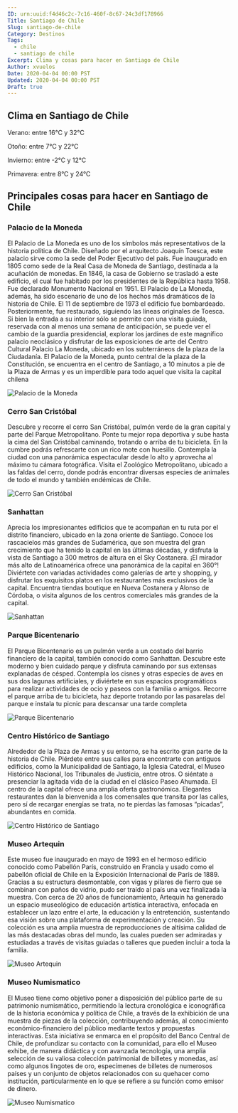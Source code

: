 ```yaml
---
ID: urn:uuid:f4d46c2c-7c16-460f-8c67-24c3df178966
Title: Santiago de Chile
Slug: santiago-de-chile
Category: Destinos
Tags:
  - chile
  - santiago de chile
Excerpt: Clima y cosas para hacer en Santiago de Chile
Author: xvuelos
Date: 2020-04-04 00:00 PST
Updated: 2020-04-04 00:00 PST
Draft: true
---
```

 
## Clima en Santiago de Chile
Verano: entre 16°C y 32°C
 
Otoño: entre 7°C y 22°C
 
Invierno: entre -2°C y 12°C
 
Primavera: entre 8°C y 24°C
 
## Principales cosas para hacer en Santiago de Chile
 
### Palacio de la Moneda
El Palacio de La Moneda es uno de los símbolos más representativos de la historia política de Chile. Diseñado por el arquitecto Joaquín Toesca, este palacio sirve como la sede del Poder Ejecutivo del país. Fue inaugurado en 1805 como sede de la Real Casa de Moneda de Santiago, destinada a la acuñación de monedas. En 1846, la casa de Gobierno se trasladó a este edificio, el cual fue habitado por los presidentes de la República hasta 1958. Fue declarado Monumento Nacional en 1951.
El Palacio de La Moneda, además, ha sido escenario de uno de los hechos más dramáticos de la historia de Chile. El 11 de septiembre de 1973 el edificio fue bombardeado. Posteriormente, fue restaurado, siguiendo las líneas originales de Toesca.
Si bien la entrada a su interior sólo se permite con una visita guiada, reservada con al menos una semana de anticipación, se puede ver el cambio de la guardia presidencial, explorar los jardines de este magnífico palacio neoclásico y disfrutar de las exposiciones de arte del Centro Cultural Palacio La Moneda, ubicado en los subterráneos de la plaza de la Ciudadanía.
El Palacio de la Moneda, punto central de la plaza de la Constitución, se encuentra en el centro de Santiago, a 10 minutos a pie de la Plaza de Armas y es un imperdible para todo aquel que visita la capital chilena
 
 
![Palacio de la Moneda](https://images.unsplash.com/photo-1603948952075-3ef782ce5c5a?w=640)
 
### Cerro San Cristóbal
Descubre y recorre el cerro San Cristóbal, pulmón verde de la gran capital y parte del Parque Metropolitano. Ponte tu mejor ropa deportiva y sube hasta la cima del San Cristóbal caminando, trotando o arriba de tu bicicleta. En la cumbre podrás refrescarte con un rico mote con huesillo. Contempla la ciudad con una panorámica espectacular desde lo alto y aprovecha al máximo tu cámara fotográfica. Visita el Zoológico Metropolitano, ubicado a las faldas del cerro, donde podrás encontrar diversas especies de animales de todo el mundo y también endémicas de Chile.
 
![Cerro San Cristóbal](https://images.unsplash.com/photo-1565551216281-9c01a43d9034?w=640)
 
### Sanhattan
Aprecia los impresionantes edificios que te acompañan en tu ruta por el distrito financiero, ubicado en la zona oriente de Santiago. Conoce los rascacielos más grandes de Sudamérica, que son muestra del gran crecimiento que ha tenido la capital en las últimas décadas, y disfruta la vista de Santiago a 300 metros de altura en el Sky Costanera. ¡El mirador más alto de Latinoamérica ofrece una panorámica de la capital en 360°!
Diviértete con variadas actividades como galerías de arte y shopping, y disfrutar los exquisitos platos en los restaurantes más exclusivos de la capital. Encuentra tiendas boutique en Nueva Costanera y Alonso de Córdoba, o visita algunos de los centros comerciales más grandes de la capital.
 
![Sanhattan](https://images.unsplash.com/photo-1557267828-a4eadf198f43?w=640)
 
### Parque Bicentenario
El Parque Bicentenario es un pulmón verde a un costado del barrio financiero de la capital, también conocido como Sanhattan. Descubre este moderno y bien cuidado parque y disfruta caminando por sus extensas explanadas de césped.
Contempla los cisnes y otras especies de aves en sus dos lagunas artificiales, y diviértete en sus espacios programáticos para realizar actividades de ocio y paseos con la familia o amigos. Recorre el parque arriba de tu bicicleta, haz deporte trotando por las pasarelas del parque e instala tu picnic para descansar una tarde completa
 
![Parque Bicentenario](https://images.unsplash.com/photo-1512217052190-3ded0fba8dd5?w=640)
 
### Centro Histórico de Santiago
Alrededor de la Plaza de Armas y su entorno, se ha escrito gran parte de la historia de Chile. Piérdete entre sus calles para encontrarte con antiguos edificios, como la Municipalidad de Santiago, la Iglesia Catedral, el Museo Histórico Nacional, los Tribunales de Justicia, entre otros. O siéntate a presenciar la agitada vida de la ciudad en el clásico Paseo Ahumada.
El centro de la capital ofrece una amplia oferta gastronómica. Elegantes restaurantes dan la bienvenida a los comensales que transita por las calles, pero sí de recargar energías se trata, no te pierdas las famosas “picadas”, abundantes en comida.
  
 
![Centro Histórico de Santiago](https://images.unsplash.com/photo-1566079462783-784453c4cbe3?w=640)
 
### Museo Artequin
Este museo fue inaugurado en mayo de 1993 en el hermoso edificio conocido como Pabellón París, construido en Francia y usado como el pabellón oficial de Chile en la Exposición Internacional de París de 1889. Gracias a su estructura desmontable, con vigas y pilares de fierro que se combinan con paños de vidrio, pudo ser traído al país una vez finalizada la muestra. 
Con cerca de 20 años de funcionamiento, Artequin ha generado un espacio museológico de educación artística interactiva, enfocada en establecer un lazo entre el arte, la educación y la entretención, sustentando esa visión sobre una plataforma de experimentación  y creación.
Su colección es una amplia muestra de reproducciones de altísima calidad de las más destacadas obras del mundo, las cuales pueden ser admiradas y estudiadas a través de visitas guiadas o talleres que pueden incluir a toda la familia. 
 
![Museo Artequin](https://images.unsplash.com/photo-1566534491166-1c89d1e949f0?w=640)

### Museo Numismatico
El Museo tiene como objetivo poner a disposición del público parte de su patrimonio numismático, permitiendo la lectura cronológica e iconográfica de la historia económica y política de Chile, a través de la exhibición de una muestra de piezas de la colección, contribuyendo además, al conocimiento económico-financiero del público mediante textos y propuestas interactivas. Esta iniciativa se enmarca en el propósito del Banco Central de Chile, de profundizar su contacto con la comunidad, para ello el Museo exhibe, de manera didáctica y con avanzada tecnología, una amplia selección de su valiosa colección patrimonial de billetes y monedas, así como algunos lingotes de oro, especímenes de billetes de numerosos países y un conjunto de objetos relacionados con su quehacer como institución, particularmente en lo que se refiere a su función como emisor de dinero. 
 
![Museo Numismatico](https://images.unsplash.com/photo-1511362481961-b668a8867cfb?w=640)
